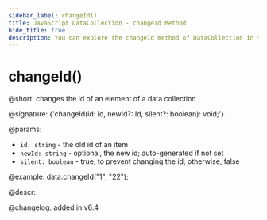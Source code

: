 ```yaml
---
sidebar_label: changeId()
title: JavaScript DataCollection - changeId Method 
hide_title: true
description: You can explore the changeId method of DataCollection in the documentation of the DHTMLX JavaScript UI library. Browse developer guides and API reference, try out code examples and live demos, and download a free 30-day evaluation version of DHTMLX Suite 7.
---
```

 
# changeId()

@short: changes the id of an element of a data collection

@signature: {'changeId(id: Id, newId?: Id, silent?: boolean): void;'}

@params:
- `id: string` - the old id of an item
- `newId: string` - optional, the new id; auto-generated if not set
- `silent: boolean` - true, to prevent changing the id; otherwise, false

@example:
data.changeId("1", "22");

@descr:

@changelog: added in v6.4
